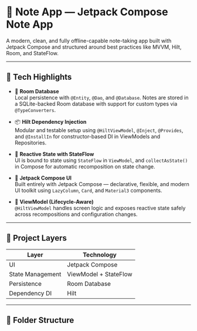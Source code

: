 # 📝 Note App — Jetpack Compose Note App

A modern, clean, and fully offline-capable note-taking app built with Jetpack Compose and structured around best practices like MVVM, Hilt, Room, and StateFlow.

---

## 🚀 Tech Highlights

- 💾 **Room Database**  
  Local persistence with `@Entity`, `@Dao`, and `@Database`. Notes are stored in a SQLite-backed Room database with support for custom types via `@TypeConverters`.

- 📦 **Hilt Dependency Injection**  
  Modular and testable setup using `@HiltViewModel`, `@Inject`, `@Provides`, and `@InstallIn` for constructor-based DI in ViewModels and Repositories.

- 🔄 **Reactive State with StateFlow**  
  UI is bound to state using `StateFlow` in `ViewModel`, and `collectAsState()` in Compose for automatic recomposition on state change.

- 🎨 **Jetpack Compose UI**  
  Built entirely with Jetpack Compose — declarative, flexible, and modern UI toolkit using `LazyColumn`, `Card`, and `Material3` components.

- 🔐 **ViewModel (Lifecycle-Aware)**  
  `@HiltViewModel` handles screen logic and exposes reactive state safely across recompositions and configuration changes.
---

## 🧱 Project Layers

| Layer           | Technology        |
|----------------|-------------------|
| UI              | Jetpack Compose   |
| State Management| ViewModel + StateFlow |
| Persistence     | Room Database     |
| Dependency DI   | Hilt              |

---

## 📁 Folder Structure

